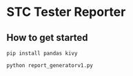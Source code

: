 # STC Tester Reporter

## How to get started

```
pip install pandas kivy

python report_generatorv1.py
```